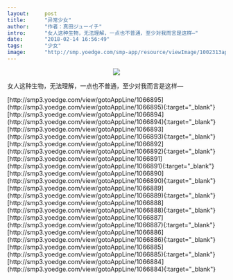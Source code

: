 ```yaml
---
layout:     post
title:      "异常少女"
author:     "作者：真田ジューイチ"
intro:      "女人这种生物，无法理解，一点也不普通，至少对我而言是这样—"
date:       "2018-02-14 16:56:49"
tags:       "少女"
image:      "http://smp.yoedge.com/smp-app/resource/viewImage/1002313appline.png"
---
```

<div style="text-align: center">
<p><img src="http://smp.yoedge.com/smp-app/resource/viewImage/1002313appline.png"/></p>
</div>
<p class="post-meta">
<span>女人这种生物，无法理解，一点也不普通，至少对我而言是这样—</span>
</p>
[http://smp3.yoedge.com/view/gotoAppLine/1066895](http://smp3.yoedge.com/view/gotoAppLine/1066895){:target="_blank"}
[http://smp3.yoedge.com/view/gotoAppLine/1066894](http://smp3.yoedge.com/view/gotoAppLine/1066894){:target="_blank"}
[http://smp3.yoedge.com/view/gotoAppLine/1066893](http://smp3.yoedge.com/view/gotoAppLine/1066893){:target="_blank"}
[http://smp3.yoedge.com/view/gotoAppLine/1066892](http://smp3.yoedge.com/view/gotoAppLine/1066892){:target="_blank"}
[http://smp3.yoedge.com/view/gotoAppLine/1066891](http://smp3.yoedge.com/view/gotoAppLine/1066891){:target="_blank"}
[http://smp3.yoedge.com/view/gotoAppLine/1066890](http://smp3.yoedge.com/view/gotoAppLine/1066890){:target="_blank"}
[http://smp3.yoedge.com/view/gotoAppLine/1066889](http://smp3.yoedge.com/view/gotoAppLine/1066889){:target="_blank"}
[http://smp3.yoedge.com/view/gotoAppLine/1066888](http://smp3.yoedge.com/view/gotoAppLine/1066888){:target="_blank"}
[http://smp3.yoedge.com/view/gotoAppLine/1066887](http://smp3.yoedge.com/view/gotoAppLine/1066887){:target="_blank"}
[http://smp3.yoedge.com/view/gotoAppLine/1066886](http://smp3.yoedge.com/view/gotoAppLine/1066886){:target="_blank"}
[http://smp3.yoedge.com/view/gotoAppLine/1066885](http://smp3.yoedge.com/view/gotoAppLine/1066885){:target="_blank"}
[http://smp3.yoedge.com/view/gotoAppLine/1066884](http://smp3.yoedge.com/view/gotoAppLine/1066884){:target="_blank"}


